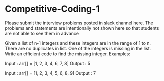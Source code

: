 # Competitive-Coding-1

Please submit the interview problems posted in slack channel here. The problems and statements are intentionally not shown here so that students are not able to see them in advance 

Given a list of n-1 integers and these integers are in the range of 1 to n. There are no duplicates in list. One of the integers is missing in the list. Write an efficient code to find the missing integer. 
Examples: 

Input : arr[] = [1, 2, 3, 4, 6, 7, 8]
Output : 5

Input : arr[] = [1, 2, 3, 4, 5, 6, 8, 9]
Output : 7
